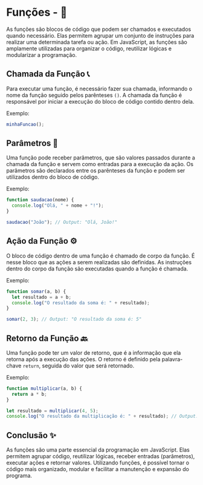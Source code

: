 # Funções - 🎯

As funções são blocos de código que podem ser chamados e executados quando necessário. Elas permitem agrupar um conjunto de instruções para realizar uma determinada tarefa ou ação. Em JavaScript, as funções são amplamente utilizadas para organizar o código, reutilizar lógicas e modularizar a programação.

## Chamada da Função 📞

Para executar uma função, é necessário fazer sua chamada, informando o nome da função seguido pelos parênteses `()`. A chamada da função é responsável por iniciar a execução do bloco de código contido dentro dela.

Exemplo:
```javascript
minhaFuncao();
```

## Parâmetros 🎁

Uma função pode receber parâmetros, que são valores passados durante a chamada da função e servem como entradas para a execução da ação. Os parâmetros são declarados entre os parênteses da função e podem ser utilizados dentro do bloco de código.

Exemplo:
```javascript
function saudacao(nome) {
  console.log("Olá, " + nome + "!");
}

saudacao("João"); // Output: "Olá, João!"
```

## Ação da Função ⚙️

O bloco de código dentro de uma função é chamado de corpo da função. É nesse bloco que as ações a serem realizadas são definidas. As instruções dentro do corpo da função são executadas quando a função é chamada.

Exemplo:
```javascript
function somar(a, b) {
  let resultado = a + b;
  console.log("O resultado da soma é: " + resultado);
}

somar(2, 3); // Output: "O resultado da soma é: 5"
```

## Retorno da Função 🔙

Uma função pode ter um valor de retorno, que é a informação que ela retorna após a execução das ações. O retorno é definido pela palavra-chave `return`, seguida do valor que será retornado.

Exemplo:
```javascript
function multiplicar(a, b) {
  return a * b;
}

let resultado = multiplicar(4, 5);
console.log("O resultado da multiplicação é: " + resultado); // Output: "O resultado da multiplicação é: 20"
```

## Conclusão ✨

As funções são uma parte essencial da programação em JavaScript. Elas permitem agrupar código, reutilizar lógicas, receber entradas (parâmetros), executar ações e retornar valores. Utilizando funções, é possível tornar o código mais organizado, modular e facilitar a manutenção e expansão do programa.